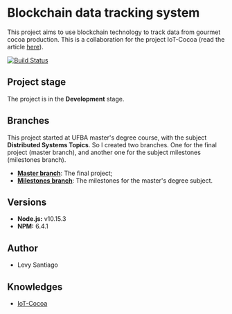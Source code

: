 # Blockchain data tracking system

This project aims to use blockchain technology to track data from gourmet cocoa production. This is a collaboration for the project IoT-Cocoa (read the article [here](https://ieeexplore.ieee.org/abstract/document/8937903/)).

[![Build Status](https://travis-ci.org/Levysantiago/smartcontracts-for-egov.svg?branch=master)](https://travis-ci.org/Levysantiago/smartcontracts-for-egov)

## Project stage

The project is in the **Development** stage.

## Branches

This project started at UFBA master's degree course, with the subject **Distributed Systems Topics**. So I created two branches. One for the final project (master branch), and another one for the subject milestones (milestones branch).

- **[Master branch](https://github.com/Levysantiago/blockchain_data_tracking_system/tree/master)**: The final project;
- **[Milestones branch](https://github.com/Levysantiago/blockchain_data_tracking_system/tree/milestones)**: The milestones for the master's degree subject.

## Versions

- **Node.js:** v10.15.3
- **NPM:** 6.4.1

## Author

- Levy Santiago

## Knowledges

- [IoT-Cocoa](https://ieeexplore.ieee.org/abstract/document/8937903/)
